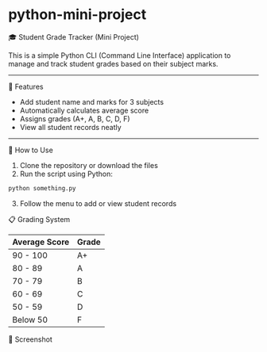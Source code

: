 # python-mini-project
🎓 Student Grade Tracker (Mini Project)

This is a simple Python CLI (Command Line Interface) application to manage and track student grades based on their subject marks.

---

🚀 Features

- Add student name and marks for 3 subjects  
- Automatically calculates average score  
- Assigns grades (A+, A, B, C, D, F)  
- View all student records neatly

---

🔧 How to Use

1. Clone the repository or download the files  
2. Run the script using Python:

```bash
python something.py
```

3. Follow the menu to add or view student records

📋 Grading System

| Average Score | Grade |
|--------------|-------|
| 90 - 100     | A+    |
| 80 - 89      | A     |
| 70 - 79      | B     |
| 60 - 69      | C     |
| 50 - 59      | D     |
| Below 50     | F     |


📸 Screenshot
